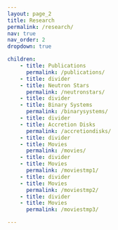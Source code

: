 ```yaml
---
layout: page_2
title: Research
permalink: /research/
nav: true
nav_order: 2
dropdown: true

children:
    - title: Publications
      permalink: /publications/
    - title: divider
    - title: Neutron Stars
      permalink: /neutronstars/
    - title: divider
    - title: Binary Systems
      permalink: /binarysystems/
    - title: divider
    - title: Accretion Disks
      permalink: /accretiondisks/
    - title: divider
    - title: Movies
      permalink: /movies/
    - title: divider
    - title: Movies
      permalink: /moviestmp1/
    - title: divider
    - title: Movies
      permalink: /moviestmp2/
    - title: divider
    - title: Movies
      permalink: /moviestmp3/

---
```



